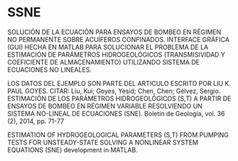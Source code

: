 # SSNE
SOLUCIÓN DE LA ECUACIÓN PARA ENSAYOS DE BOMBEO EN RÉGIMEN NO PERMANENTE SOBRE ACUÍFEROS CONFINADOS.
INTERFACE GRÁFICA (GUI) HECHA EN MATLAB PARA SOLUCIONAR EL PROBLEMA DE LA ESTIMACIÓN DE PARÁMETROS HIDROGEOLÓGICOS (TRANSMISIVIDAD Y COEFICIENTE DE ALMACENAMIENTO) UTILIZANDO SISTEMA DE ECUACIONES NO LINEALES. 

LOS DATOS DEL EJEMPLO SON PARTE DEL ARTICULO ESCRITO POR LIU K. PAUL GOYES.
CITAR: 
Liu, Kui; Goyes, Yesid; Chen, Chen; Gélvez, Sergio. ESTIMACIÓN DE LOS PARÁMETROS HIDROGEOLÓGICOS (S,T) A PARTIR DE ENSAYOS DE
BOMBEO EN RÉGIMEN VARIABLE RESOLVIENDO UN SISTEMA NO-LINEAL DE ECUACIONES (SNE). Boletín de Geología, vol. 36 (2), 2014, pp. 71-77

ESTIMATION OF HYDROGEOLOGICAL PARAMETERS (S,T) FROM PUMPING TESTS FOR UNSTEADY-STATE SOLVING A NONLINEAR SYSTEM EQUATIONS (SNE)
development in MATLAB.
